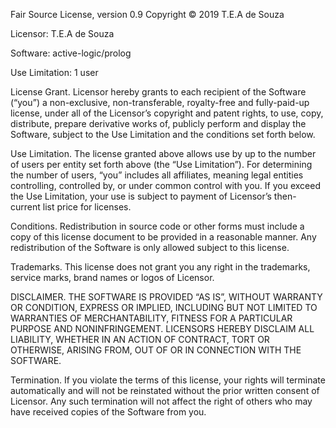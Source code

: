 Fair Source License, version 0.9
Copyright © 2019 T.E.A de Souza

Licensor: T.E.A de Souza

Software: active-logic/prolog

Use Limitation: 1 user

License Grant. Licensor hereby grants to each recipient of the Software (“you”)
a non-exclusive, non-transferable, royalty-free and fully-paid-up license,
under all of the Licensor’s copyright and patent rights, to use, copy,
distribute, prepare derivative works of, publicly perform and display the
Software, subject to the Use Limitation and the conditions set forth below.

Use Limitation. The license granted above allows use by up to the number of
users per entity set forth above (the “Use Limitation”). For determining the
number of users, “you” includes all affiliates, meaning legal entities
controlling, controlled by, or under common control with you. If you exceed the
Use Limitation, your use is subject to payment of Licensor’s then-current list
price for licenses.

Conditions. Redistribution in source code or other forms must include a copy of
 this license document to be provided in a reasonable manner. Any
 redistribution of the Software is only allowed subject to this license.

Trademarks. This license does not grant you any right in the trademarks,
service marks, brand names or logos of Licensor.

DISCLAIMER. THE SOFTWARE IS PROVIDED “AS IS”, WITHOUT WARRANTY OR CONDITION,
EXPRESS OR IMPLIED, INCLUDING BUT NOT LIMITED TO WARRANTIES OF MERCHANTABILITY,
FITNESS FOR A PARTICULAR PURPOSE AND NONINFRINGEMENT. LICENSORS HEREBY DISCLAIM
ALL LIABILITY, WHETHER IN AN ACTION OF CONTRACT, TORT OR OTHERWISE, ARISING
FROM, OUT OF OR IN CONNECTION WITH THE SOFTWARE.

Termination. If you violate the terms of this license, your rights will
terminate automatically and will not be reinstated without the prior written
consent of Licensor. Any such termination will not affect the right of others
who may have received copies of the Software from you.

